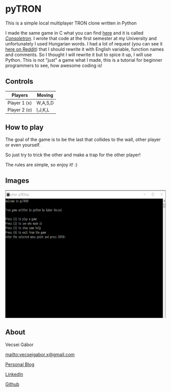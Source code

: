 # pyTRON

This is a simple local multiplayer TRON clone written in Python

I made the same game in C what you can find [here][4] and it is called *[Consoletron][4]*. I wrote that code at the first semester at my University and unfortunately I used Hungarian words. I had a lot of request (you can see it [here on Reddit][5]) that I should rewrite it with English variable, function names and comments. So I thought I will rewrite it but to spice it up, I will use Python. This is not "just" a game what I made, this is a tutorial for beginner programmers to see, how awesome coding is!

## Controls

| Players     | Moving  |
|-------------|---------|
| Player 1 (x)| W,A,S,D |
| Player 2 (o)| I,J,K,L |

## How to play

The goal of the game is to be the last that collides to the wall, other player or even yourself.

So just try to trick the other and make a trap for the other player!

The rules are simple, so enjoy it! :)

## Images

<img  height=400 src="https://github.com/gaborvecsei/pyTRON/blob/master/GamePlay.gif" />

## About

Vecsei Gábor

<mailto:vecseigabor.x@gmail.com>

[Personal Blog][1]

[LinkedIn][2]

[Github][3]


[1]: http://gaborvecsei.wordpress.com
[2]: www.linkedin.com/in/vecsei-gabor
[3]: https://github.com/gaborvecsei
[4]: https://github.com/gaborvecsei/ConsoleTRON
[5]: https://www.reddit.com/r/gamedev/comments/4oukiw/local_multiplayer_retro_tron_clone_on_the_console/